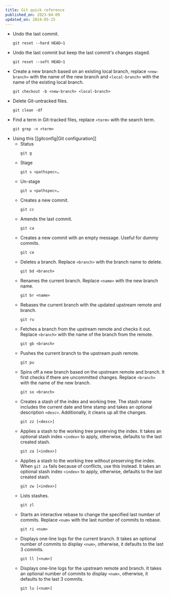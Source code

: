 ```yaml
---
title: Git quick reference
published_on: 2023-04-09
updated_on: 2024-05-15
---
```

- Undo the last commit.
    ```
    git reset --hard HEAD~1
    ```
- Undo the last commit but keep the last commit's changes staged.
    ```
    git reset --soft HEAD~1
    ```
- Create a new branch based on an existing local branch, replace `<new-branch>` with the name of the new branch and `<local-branch>` with the name of the existing local branch.
    ```
    git checkout -b <new-branch> <local-branch>
    ```
- Delete Git-untracked files.
    ```
    git clean -df
    ```
- Find a term in Git-tracked files, replace `<term>` with the search term.
    ```
    git grep -n <term>
    ```
- Using this [[gitconfig|Git configuration]]
    - Status
        ```
        git g
        ```
    - Stage
        ```
        git s <pathspec>…​
        ```
    - Un-stage
        ```
        git u <pathspec>…​
        ```
    - Creates a new commit.
        ```
        git cc
        ```
    - Amends the last commit.
        ```
        git ca
        ```
    - Creates a new commit with an empty message. Useful for dummy commits.
        ```
        git ce
        ```
    - Deletes a branch. Replace `<branch>` with the branch name to delete.
        ```
        git bd <branch>
        ```
    - Renames the current branch. Replace `<name>` with the new branch name.
        ```
        git br <name>
        ```
    - Rebases the current branch with the updated upstream remote and branch.
        ```
        git ru
        ```
    - Fetches a branch from the upstream remote and checks it out. Replace `<branch>` with the name of the branch from the remote.
        ```
        git gb <branch>
        ```
    - Pushes the current branch to the upstream push remote.
        ```
        git pu
        ```
    - Spins off a new branch based on the upstream remote and branch. It first checks if there are uncommitted changes. Replace `<branch>` with the name of the new branch.
        ```
        git so <branch>
        ```
    - Creates a stash of the index and working tree. The stash name includes the current date and time stamp and takes an optional description `<desc>`. Additionally, it cleans up all the changes.
        ```
        git zz [<desc>]
        ```
    - Applies a stash to the working tree preserving the index. It takes an optional stash index `<index>` to apply, otherwise, defaults to the last created stash.
        ```
        git za [<index>]
        ```
    - Applies a stash to the working tree without preserving the index. When `git za` fails because of conflicts, use this instead. It takes an optional stash index `<index>` to apply, otherwise, defaults to the last created stash.
        ```
        git zw [<index>]
        ```
    - Lists stashes.
        ```
        git zl
        ```
    - Starts an interactive rebase to change the specified last number of commits. Replace `<num>` with the last number of commits to rebase.
        ```
        git ri <num>
        ```
    - Displays one-line logs for the current branch. It takes an optional number of commits to display `<num>`, otherwise, it defaults to the last 3 commits.
        ```
        git ll [<num>]
        ```
    - Displays one-line logs for the upstream remote and branch.  It takes an optional number of commits to display `<num>`, otherwise, it defaults to the last 3 commits.
        ```
        git lu [<num>]
        ```
